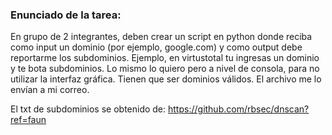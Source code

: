 ### Enunciado de la tarea:

En grupo de 2 integrantes, deben crear un script en python donde reciba como input un dominio (por ejemplo, google.com) y como output debe reportarme los subdominios. Ejemplo, en virtustotal tu ingresas un dominio y te bota subdominios. Lo mismo lo quiero pero a nivel de consola, para no utilizar la interfaz gráfica. Tienen que ser dominios válidos. El archivo me lo envían a mi correo.

El txt de subdominios se obtenido de: https://github.com/rbsec/dnscan?ref=faun